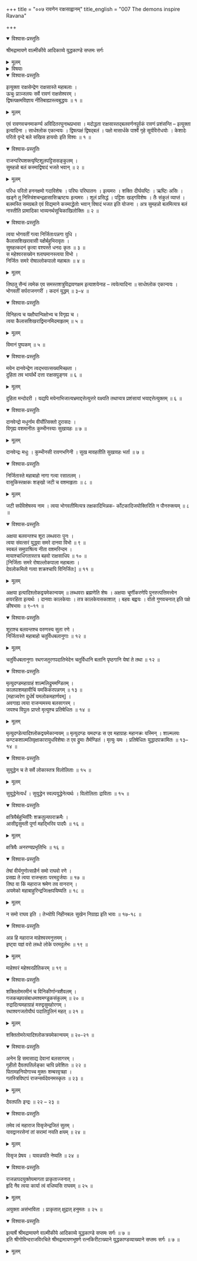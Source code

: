 +++
title = "००७ रावणेन राक्षसाह्वानम्"
title_english = "007 The demons inspire Ravana"

+++

<details open><summary>विश्वास-प्रस्तुतिः</summary>

श्रीमद्रामायणे वाल्मीकीये आदिकाव्ये युद्धकाण्डे सप्तमः सर्गः
</details>

<details><summary>मूलम्</summary>

श्रीमद्रामायणे वाल्मीकीये आदिकाव्ये युद्धकाण्डे सप्तमः सर्गः
</details>

<details><summary>विषयाः</summary>

राक्षसैरावणंप्रति कुबेरविजयादितदपादानप्रशंसनपूर्वकं रामस्यततोप्यल्पबलत्वोक्त्या कैमुत्येनतत्पराजयस्यसुकरत्वोक्तिः ॥ १ ॥ तथेन्द्रजिदपादानप्रशंसनपूर्वकं रामविजयाय -तन्नियोजनोक्त्या समाश्वासनम् ॥ २ ॥

</details>

<details open><summary>विश्वास-प्रस्तुतिः</summary>

इत्युक्ता राक्षसेन्द्रेण राक्षसास्ते महाबलाः ।  
ऊचुः प्राञ्जलयः सर्वे रावणं राक्षसेश्वरम् ।  
द्विषत्पक्षमविज्ञाय नीतिबाह्यास्त्वबुद्धयः ॥ १ ॥
</details>

<details><summary>मूलम्</summary>

इत्युक्ता राक्षसेन्द्रेण राक्षसास्ते महाबलाः ।  
ऊचुः प्राञ्जलयः सर्वे रावणं राक्षसेश्वरम् ।  
द्विषत्पक्षमविज्ञाय नीतिबाह्यास्त्वबुद्धयः ॥ १ ॥
</details>

एवं रावणवचनमाकर्ण्य अविदितरघुनाथप्रभावा । मदोद्धता राक्षसास्तद्बलवर्णनपूर्वकं रावणं प्रशंसन्ति – इत्युक्ता इत्यादिना । सार्धश्लोक एकान्वयः । द्विषत्पक्षं द्विषद्बलं । पक्षो मासार्धके पार्श्वे गृहे सूर्यविरोधयोः । केशादेः परितो वृन्दे बले सखिस हाययोः इति विश्वः ॥ १ ॥

<details open><summary>विश्वास-प्रस्तुतिः</summary>

राजन्परिघशक्त्यृष्टिशूलपट्टिससङ्कुलम् ।  
सुमहन्नो बलं कस्माद्विषादं भजते भवान् ॥ २ ॥
</details>

<details><summary>मूलम्</summary>

राजन्परिघशक्त्यृष्टिशूलपट्टिससङ्कुलम् ।  
सुमहन्नो बलं कस्माद्विषादं भजते भवान् ॥ २ ॥
</details>

परिधः परितो हननक्षमो गदाविशेषः । परिघः परिघातनः । इत्यमरः । शक्तिः दीर्घयष्टिः । ऋष्टिः असिः । खङ्गे तु निस्त्रिंशचन्द्रहासासिऋष्टयः इत्यमरः । शूलं प्रसिद्धं । पट्टिशः खड्गविशेषः । तैः संकुलं व्याप्तं । बलमस्ति समग्रबले एवं विद्यमाने कस्माद्धेतोः भवान् विषादं भजत इति योजना । अत्र सुमहन्नो बलमित्यत्र बलं नास्तीति प्रामादिका भाव्यनर्थसूचिकाखिलोक्तिः ॥ २ ॥

<details open><summary>विश्वास-प्रस्तुतिः</summary>

त्वया भोगवतीं गत्वा निर्जिताःपन्नगा युधि ।  
कैलासशिखरावासी यक्षैर्बहुभिरावृतः ।  
सुमहत्कदनं कृत्वा वश्यस्ते धनदः कृतः ॥ ३ ॥  
स महेश्वरसख्येन श्लाघमानस्त्वया विभो ।  
निर्जितः समरे रोषाल्लोकपालो महाबलः ॥ ४ ॥
</details>

<details><summary>मूलम्</summary>

त्वया भोगवतीं गत्वा निर्जिताःपन्नगा युधि ।  
कैलासशिखरावासी यक्षैर्बहुभिरावृतः ।  
सुमहत्कदनं कृत्वा वश्यस्ते धनदः कृतः ॥ ३ ॥  
स महेश्वरसख्येन श्लाघमानस्त्वया विभो ।  
निर्जितः समरे रोषाल्लोकपालो महाबलः ॥ ४ ॥
</details>

तिष्ठतु सैन्यं त्वमेक एव समस्तशत्रुविद्रावणक्षम इत्याशयेनाह – त्वयेत्यादिना ॥ सार्धश्लोक एकान्वयः । भोगवतीं सर्पराजनगरीं । कदनं युद्धम् ॥ ३–४ ॥

<details open><summary>विश्वास-प्रस्तुतिः</summary>

विनिहत्य च यक्षौघान्विक्षोभ्य च विगृह्य च ।  
त्वया कैलासशिखराद्विमानमिदमाहृतम् ॥ ५ ॥
</details>

<details><summary>मूलम्</summary>

विनिहत्य च यक्षौघान्विक्षोभ्य च विगृह्य च ।  
त्वया कैलासशिखराद्विमानमिदमाहृतम् ॥ ५ ॥
</details>

विमानं पुष्पकम् ॥ ५ ॥

<details open><summary>विश्वास-प्रस्तुतिः</summary>

मयेन दानवेन्द्रेण त्वद्भयात्सख्यमिच्छता ।  
दुहिता तव भार्यार्थे दत्ता राक्षसपुङ्गव ॥ ६ ॥
</details>

<details><summary>मूलम्</summary>

मयेन दानवेन्द्रेण त्वद्भयात्सख्यमिच्छता ।  
दुहिता तव भार्यार्थे दत्ता राक्षसपुङ्गव ॥ ६ ॥
</details>

दुहिता मन्दोदरी । यद्यपि मयेनाभिजात्यभ्रमाद्दत्तेत्युत्तरे वक्ष्यति तथाप्यत्र प्रशंसायां भयाद्दत्तेत्युक्तम् ॥ ६ ॥

<details open><summary>विश्वास-प्रस्तुतिः</summary>

दानवेन्द्रो मधुर्नाम वीर्योत्सिक्तो दुरासदः ।  
विगृह्य वशमानीतः कुम्भीनस्याः सुखावहः ॥ ७ ॥
</details>

<details><summary>मूलम्</summary>

दानवेन्द्रो मधुर्नाम वीर्योत्सिक्तो दुरासदः ।  
विगृह्य वशमानीतः कुम्भीनस्याः सुखावहः ॥ ७ ॥
</details>

दानवेन्द्रः मधुः । कुम्भीनसी रावणभगिनी । सुख मावहतीति सुखावहः भर्ता ॥ ७ ॥

<details open><summary>विश्वास-प्रस्तुतिः</summary>

निर्जितास्ते महाबाहो नागा गत्वा रसातलम् ।  
वासुकिस्तक्षकः शङ्खो जटी च वशमाहृताः ॥ ८ ॥
</details>

<details><summary>मूलम्</summary>

निर्जितास्ते महाबाहो नागा गत्वा रसातलम् ।  
वासुकिस्तक्षकः शङ्खो जटी च वशमाहृताः ॥ ८ ॥
</details>

जटी सर्पविशेषस्य नाम । त्वया भोगवतीमित्यत्र तक्षकादिभिन्नक- र्कोटकादिजयोक्तिरिति न पौनरुक्त्यम् ॥ ८ ॥

<details open><summary>विश्वास-प्रस्तुतिः</summary>

अक्षया बलवन्तश्च शूरा लब्धवराः पुनः ।  
त्वया संवत्सरं युद्ध्वा समरे दानवा विभो ॥ ९ ॥  
स्वबलं समुपाश्रित्य नीता वशमरिन्दम ।  
मायाश्चाधिगतास्तत्र बहवो राक्षसाधिप ॥ १० ॥  
\[निर्जिताः समरे रोषाल्लोकपाला महाबलाः ।  
देवलोकमितो गत्वा शक्रश्चापि विनिर्जितः\] ॥ ११ ॥
</details>

<details><summary>मूलम्</summary>

अक्षया बलवन्तश्च शूरा लब्धवराः पुनः ।  
त्वया संवत्सरं युद्ध्वा समरे दानवा विभो ॥ ९ ॥  
स्वबलं समुपाश्रित्य नीता वशमरिन्दम ।  
मायाश्चाधिगतास्तत्र बहवो राक्षसाधिप ॥ १० ॥  
\[निर्जिताः समरे रोषाल्लोकपाला महाबलाः ।  
देवलोकमितो गत्वा शक्रश्चापि विनिर्जितः\] ॥ ११ ॥
</details>

अक्षया इत्यादिश्लोकद्वयमेकान्वयम् ॥ लब्धवराः ब्रह्मणेति शेषः । अक्षयाः चूर्णीकरणेपि पुनरुत्पत्तिमत्त्वेन क्षयरहिता इत्यर्थः । दानवाः कालकेयाः । तत्र कालकेयसकाशात् । बहवः बह्वयः । वोतो गुणवचनात् इति पक्षे ङीषभावः ॥ ९–११ ॥

<details open><summary>विश्वास-प्रस्तुतिः</summary>

शूराश्च बलवन्तश्च वरुणस्य सुता रणे ।  
निर्जितास्ते महाबाहो चतुर्विधबलानुगाः ॥ १२ ॥
</details>

<details><summary>मूलम्</summary>

शूराश्च बलवन्तश्च वरुणस्य सुता रणे ।  
निर्जितास्ते महाबाहो चतुर्विधबलानुगाः ॥ १२ ॥
</details>

चतुर्विधबलानुगाः रथगजतुरगपदातिभेदेन चतुर्विधानि बलानि पृष्ठगानि येषां ते तथा ॥ १२ ॥

<details open><summary>विश्वास-प्रस्तुतिः</summary>

मृत्युदण्डमहाग्राहं शाल्मलिद्रुममण्डितम् ।  
कालपाशमहावीचिं यमकिंकरपन्नगम् ॥ १३ ॥  
\[महाज्वरेण दुर्धर्षं यमलोकमहार्णवम्\] ।  
अवगाह्य त्वया राजन्यमस्य बलसागरम् ।  
जयश्च विपुलः प्राप्तो मृत्युश्च प्रतिषेधितः ॥ १४ ॥
</details>

<details><summary>मूलम्</summary>

मृत्युदण्डमहाग्राहं शाल्मलिद्रुममण्डितम् ।  
कालपाशमहावीचिं यमकिंकरपन्नगम् ॥ १३ ॥  
\[महाज्वरेण दुर्धर्षं यमलोकमहार्णवम्\] ।  
अवगाह्य त्वया राजन्यमस्य बलसागरम् ।  
जयश्च विपुलः प्राप्तो मृत्युश्च प्रतिषेधितः ॥ १४ ॥
</details>

मृत्युदण्डेत्यादिश्लोकद्वयमेकान्वयम् ॥ मृत्युदण्डः यमदण्डः स एव महाग्राहः महानक्रः यस्मिन् । शाल्मलयः कण्टकशाल्मलिवृक्षाकारायुधविशेषाः त एव द्रुमाः तैर्मण्डितं । मृत्युः यमः । प्रतिषेधितः युद्धादपक्रामितः ॥ १३–१४ ॥

<details open><summary>विश्वास-प्रस्तुतिः</summary>

सुयुद्धेन च ते सर्वे लोकास्तत्र विलोलिताः ॥ १५ ॥
</details>

<details><summary>मूलम्</summary>

सुयुद्धेन च ते सर्वे लोकास्तत्र विलोलिताः ॥ १५ ॥
</details>

सुयुद्धेनेत्यर्धं । सुयुद्धेन स्वल्पयुद्धेनेत्यर्थः । विलोलिताः द्राविताः ॥ १५ ॥

<details open><summary>विश्वास-प्रस्तुतिः</summary>

क्षत्रियैर्बहुभिर्वीरैः शक्रतुल्यपराक्रमैः ।  
आसीद्वसुमती पूर्णा महद्भिरिव पादपैः ॥ १६ ॥
</details>

<details><summary>मूलम्</summary>

क्षत्रियैर्बहुभिर्वीरैः शक्रतुल्यपराक्रमैः ।  
आसीद्वसुमती पूर्णा महद्भिरिव पादपैः ॥ १६ ॥
</details>

क्षत्रियैः अनरण्यप्रभृतिभिः ॥ १६ ॥

<details open><summary>विश्वास-प्रस्तुतिः</summary>

तेषां वीर्यगुणोत्साहैर्न समो राघवो रणे ।  
प्रसह्य ते त्वया राजन्हताः परमदुर्जयाः ॥ १७ ॥  
तिष्ठ वा किं महाराज श्रमेण तव वानरान् ।  
अयमेको महाबाहुरिन्द्रजित्क्षपयिष्यति ॥ १८ ॥
</details>

<details><summary>मूलम्</summary>

तेषां वीर्यगुणोत्साहैर्न समो राघवो रणे ।  
प्रसह्य ते त्वया राजन्हताः परमदुर्जयाः ॥ १७ ॥  
तिष्ठ वा किं महाराज श्रमेण तव वानरान् ।  
अयमेको महाबाहुरिन्द्रजित्क्षपयिष्यति ॥ १८ ॥
</details>

न समो राघव इति । तेभ्योपि निहीनबलः सुखेन निग्राह्य इति भावः ॥ १७-१८ ॥

<details open><summary>विश्वास-प्रस्तुतिः</summary>

अन्न हि महाराज माहेश्वरमनुत्तमम् ।  
इष्ट्वा यज्ञं वरो लब्धो लोके परमदुर्लभः ॥ १९ ॥
</details>

<details><summary>मूलम्</summary>

अन्न हि महाराज माहेश्वरमनुत्तमम् ।  
इष्ट्वा यज्ञं वरो लब्धो लोके परमदुर्लभः ॥ १९ ॥
</details>

माहेश्वरं महेश्वरप्रीतिकरम् ॥ १९ ॥

<details open><summary>विश्वास-प्रस्तुतिः</summary>

शक्तितोमरमीनं च विनिकीर्णान्त्रशैवलम् ।  
गजकच्छपसंबाधमश्वमण्डूकसंकुलम् ॥ २० ॥  
रुद्रादित्यमहाग्राहं मरुद्वसुमहोरगम् ।  
रथाश्वगजतोयौघं पदातिपुलिनं महत् ॥ २१ ॥
</details>

<details><summary>मूलम्</summary>

शक्तितोमरमीनं च विनिकीर्णान्त्रशैवलम् ।  
गजकच्छपसंबाधमश्वमण्डूकसंकुलम् ॥ २० ॥  
रुद्रादित्यमहाग्राहं मरुद्वसुमहोरगम् ।  
रथाश्वगजतोयौघं पदातिपुलिनं महत् ॥ २१ ॥
</details>

शक्तितोमरेत्यादिश्लोकत्रयमेकान्वयम् ॥ २०-२१ ॥

<details open><summary>विश्वास-प्रस्तुतिः</summary>

अनेन हि समासाद्य देवानां बलसागरम् ।  
गृहीतो दैवतपतिर्लङ्का चापि प्रवेशितः ॥ २२ ॥  
पितामहनियोगाच्च मुक्तः शम्बरवृत्रहा ।  
गतस्त्रिविष्टपं राजन्सर्वदेवनमस्कृतः ॥ २३ ॥
</details>

<details><summary>मूलम्</summary>

अनेन हि समासाद्य देवानां बलसागरम् ।  
गृहीतो दैवतपतिर्लङ्का चापि प्रवेशितः ॥ २२ ॥  
पितामहनियोगाच्च मुक्तः शम्बरवृत्रहा ।  
गतस्त्रिविष्टपं राजन्सर्वदेवनमस्कृतः ॥ २३ ॥
</details>

दैवतपतिः इन्द्रः ॥ २२ – २३ ॥

<details open><summary>विश्वास-प्रस्तुतिः</summary>

तमेव त्वं महाराज विसृजेन्द्रजितं सुतम् ।  
यावद्वानरसेनां तां सरामां नयति क्षयम् ॥ २४ ॥
</details>

<details><summary>मूलम्</summary>

तमेव त्वं महाराज विसृजेन्द्रजितं सुतम् ।  
यावद्वानरसेनां तां सरामां नयति क्षयम् ॥ २४ ॥
</details>

विसृज प्रेषय । यावन्नयति नेष्यति ॥ २४ ॥

<details open><summary>विश्वास-प्रस्तुतिः</summary>

राजन्नापदयुक्तेयमागता प्राकृताज्जनात् ।  
हृदि नैव त्वया कार्या त्वं वधिष्यसि राघवम् ॥ २५ ॥
</details>

<details><summary>मूलम्</summary>

राजन्नापदयुक्तेयमागता प्राकृताज्जनात् ।  
हृदि नैव त्वया कार्या त्वं वधिष्यसि राघवम् ॥ २५ ॥
</details>

अयुक्ता असंभाविता । प्राकृतात् क्षुद्रात् हनुमतः ॥ २५ ॥

<details open><summary>विश्वास-प्रस्तुतिः</summary>

इत्यार्षे श्रीमद्रामायणे वाल्मीकीये आदिकाव्ये युद्धकाण्डे सप्तमः सर्गः ॥ ७ ॥  
इति श्रीगोविन्दराजविरचिते श्रीमद्रामायणभूषणे रत्नकिरीटाख्याने युद्धकाण्डव्याख्याने सप्तमः सर्गः ॥ ७ ॥
</details>

<details><summary>मूलम्</summary>

इत्यार्षे श्रीमद्रामायणे वाल्मीकीये आदिकाव्ये युद्धकाण्डे सप्तमः सर्गः ॥ ७ ॥  
इति श्रीगोविन्दराजविरचिते श्रीमद्रामायणभूषणे रत्नकिरीटाख्याने युद्धकाण्डव्याख्याने सप्तमः सर्गः ॥ ७ ॥
</details>

